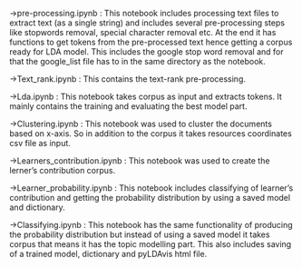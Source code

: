 ->pre-processing.ipynb : This notebook includes processing text files to extract text (as a single string) and includes several pre-processing steps like stopwords removal, special character removal etc. At the end it has functions to get tokens from the pre-processed text hence getting a corpus ready for LDA model. This includes the google stop word removal and for that the google_list file has to in the same directory as the notebook.

->Text_rank.ipynb : This contains the text-rank pre-processing. 

->Lda.ipynb : This notebook takes corpus as input and extracts tokens. It mainly contains the training and evaluating the best model part.

->Clustering.ipynb : This notebook was used to cluster the documents based on x-axis. So in addition to the corpus it takes resources coordinates csv file as input.

->Learners_contribution.ipynb : This notebook was used to create the lerner’s contribution corpus.

->Learner_probability.ipynb : This notebook includes classifying of learner’s contribution and getting the probability distribution by using a saved model and dictionary.

->Classifying.ipynb : This notebook has the same functionality of producing the probability distribution but instead of using a saved model it takes corpus that means it has the topic modelling part. This also includes saving of a trained model, dictionary and pyLDAvis html file. 

